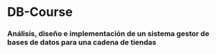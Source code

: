 # DB-Course

### Análisis, diseño e implementación de un sistema gestor de bases de datos para una cadena de tiendas
